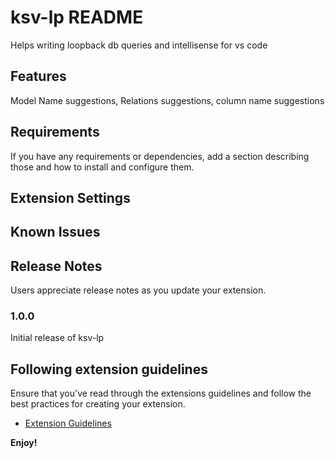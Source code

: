 # ksv-lp README

Helps writing loopback db queries and intellisense for vs code

## Features

Model Name suggestions, Relations suggestions, column name suggestions

## Requirements

If you have any requirements or dependencies, add a section describing those and how to install and configure them.

## Extension Settings

## Known Issues

## Release Notes

Users appreciate release notes as you update your extension.

### 1.0.0

Initial release of ksv-lp

## Following extension guidelines

Ensure that you've read through the extensions guidelines and follow the best practices for creating your extension.

* [Extension Guidelines](https://code.visualstudio.com/api/references/extension-guidelines)

**Enjoy!**
